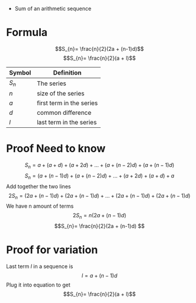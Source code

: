 - Sum of an arithmetic sequence
# Formula
$$S_{n}= \frac{n}{2}(2a + (n-1)d)$$
$$S_{n}= \frac{n}{2}(a + l)$$

| Symbol | Definition |
| ---- | ---- |
| $S_n$ | The series |
| $n$ | size of the series |
| $a$ | first term in the series |
| $d$ | common difference |
| $l$ | last term in the series |
 # Proof Need to know
$$S_{n}= a + (a + d) + (a + 2d) + ...+(a+(n-2)d)+(a+(n-1)d)$$
$$S_{n}=(a+(n-1)d) +(a+(n-2)d) +...+ (a + 2d) +(a + d) + a $$
Add together the two lines
$$2S_{n}=(2a+(n-1)d) + (2a+(n-1)d)+...+(2a+(n-1)d)+(2a+(n-1)d)$$
We have n amount of terms
$$2S_{n}= n(2a + (n-1)d)$$
$$S_{n}= \frac{n}{2}(2a + (n-1)d) $$
# Proof for variation
Last term $l$ in a sequence is
$$l =a + (n-1)d$$
Plug it into equation to get
$$S_{n}= \frac{n}{2}(a + l)$$
